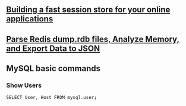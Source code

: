 ## [Building a fast session store for your online applications](https://aws.amazon.com/getting-started/hands-on/building-fast-session-caching-with-amazon-elasticache-for-redis/)

## [Parse Redis dump.rdb files, Analyze Memory, and Export Data to JSON](https://github.com/sripathikrishnan/redis-rdb-tools)



## MySQL basic commands
### Show Users
```bash
SELECT User, Host FROM mysql.user;
```
